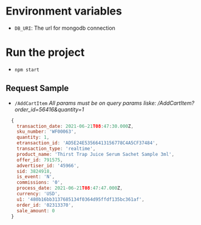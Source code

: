 # Environment variables
- `DB_URI`: The url for mongodb connection

# Run the project
- `npm start`

## Request Sample
- `/AddCartItem`
*All params must be on query params liske: /AddCartItem?order_id=56416&quantity=1*

```javascript
  {
    transaction_date: 2021-06-21T08:47:30.000Z,
    sku_number: 'WF00063',
    quantity: 1,
    etransaction_id: 'AD5E24E53566413156778C4A5CF37484',
    transaction_type: 'realtime',
    product_name: 'Thirst Trap Juice Serum Sachet Sample 3ml',
    offer_id: 791575,
    advertiser_id: '45966',
    sid: 3824918,
    is_event: 'N',
    commissions: '0',
    process_date: 2021-06-21T08:47:47.000Z,
    currency: 'USD',
    u1: '480b16bb3137685134f0364d95ffdf135bc361af',
    order_id: '02313370',
    sale_amount: 0
  }
```
